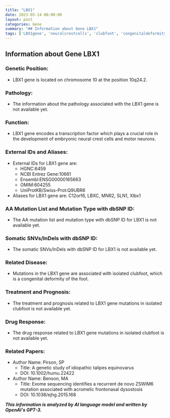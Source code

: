 ```yaml
---
title: "LBX1"
date: 2023-05-14 00:00:00
layout: post
categories: Gene
summary: "## Information about Gene LBX1"
tags: ['LBX1gene', 'neuralcrestcells', 'clubfoot', 'congenitaldeformity', 'transcriptionfactor', 'geneticmutation', 'footdeformity', 'embryonicdevelopment']
---
```


## Information about Gene LBX1

### Genetic Position:
- LBX1 gene is located on chromosome 10 at the position 10q24.2.

### Pathology:
- The information about the pathology associated with the LBX1 gene is not available yet.

### Function:
- LBX1 gene encodes a transcription factor which plays a crucial role in the development of embryonic neural crest cells and motor neurons.

### External IDs and Aliases:
- External IDs for LBX1 gene are: 
    - HGNC:6459 
    - NCBI Entrez Gene:10661 
    - Ensembl:ENSG00000165663 
    - OMIM:604255 
    - UniProtKB/Swiss-Prot:Q9UBR6
- Aliases for LBX1 gene are: C12orf6, LBXC, MNR2, SLN1, Xlbx1

### AA Mutation List and Mutation Type with dbSNP ID:
- The AA mutation list and mutation type with dbSNP ID for LBX1 is not available yet.

### Somatic SNVs/InDels with dbSNP ID:
- The somatic SNVs/InDels with dbSNP ID for LBX1 is not available yet.

### Related Disease:
- Mutations in the LBX1 gene are associated with isolated clubfoot, which is a congenital deformity of the foot.

### Treatment and Prognosis:
- The treatment and prognosis related to LBX1 gene mutations in isolated clubfoot is not available yet. 

### Drug Response:
- The drug response related to LBX1 gene mutations in isolated clubfoot is not available yet.

### Related Papers:
- Author Name: Pirson, SP
  - Title: A genetic study of idiopathic talipes equinovarus
  - DOI: 10.1002/humu.22422
- Author Name: Benson, MA
  - Title: Exome sequencing identifies a recurrent de novo ZSWIM6 mutation associated with acromelic frontonasal dysostosis
  - DOI: 10.1038/ejhg.2015.168

**_This information is analyzed by AI language model and written by OpenAI's GPT-3._**